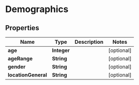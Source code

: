 

# Demographics


## Properties

| Name | Type | Description | Notes |
|------------ | ------------- | ------------- | -------------|
|**age** | **Integer** |  |  [optional] |
|**ageRange** | **String** |  |  [optional] |
|**gender** | **String** |  |  [optional] |
|**locationGeneral** | **String** |  |  [optional] |



